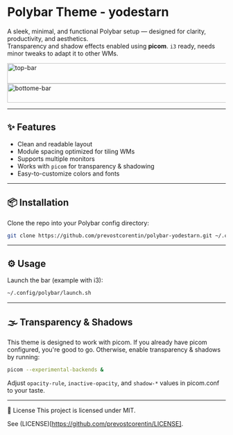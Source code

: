 # Polybar Theme - yodestarn

A sleek, minimal, and functional Polybar setup — designed for clarity, productivity, and aesthetics.  
Transparency and shadow effects enabled using **picom**. `i3` ready, needs minor tweaks to adapt it to other WMs.

<img width="1920" height="47" alt="top-bar" src="https://github.com/user-attachments/assets/9bf6ae5b-8299-40a0-8b99-d8bb1225d898" />

<img width="1920" height="44" alt="bottome-bar" src="https://github.com/user-attachments/assets/1e643ff2-be6a-46d8-ba54-6a78c43bf15a" />

---

## ✨ Features
- Clean and readable layout
- Module spacing optimized for tiling WMs
- Supports multiple monitors
- Works with `picom` for transparency & shadowing
- Easy-to-customize colors and fonts

---

## 📦 Installation

Clone the repo into your Polybar config directory:

```bash
git clone https://github.com/prevostcorentin/polybar-yodestarn.git ~/.config/polybar
```

---

## ⚙️ Usage
Launch the bar (example with i3):

```bash
~/.config/polybar/launch.sh
```

---

## 🌫 Transparency & Shadows
This theme is designed to work with picom.
If you already have picom configured, you're good to go.
Otherwise, enable transparency & shadows by running:

```bash
picom --experimental-backends &
```

Adjust `opacity-rule`, `inactive-opacity`, and `shadow-*` values in picom.conf to your taste.


---

📝 License
This project is licensed under MIT.

See (LICENSE)[https://github.com/prevostcorentin/LICENSE].
